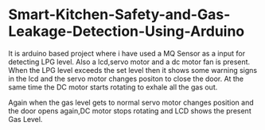 # Smart-Kitchen-Safety-and-Gas-Leakage-Detection-Using-Arduino

It is arduino based project where i have used a MQ Sensor as a input for detecting LPG level. Also a lcd,servo motor and 
a dc motor fan is present. When the LPG level exceeds the set level then it shows some warning signs in the lcd and the servo motor changes 
positon to close the door. At the same time the DC motor starts rotating to exhale all the gas out.

Again when the gas level gets to normal servo motor changes position and the door opens again,DC motor stops rotating and LCD shows the
present Gas Level.
